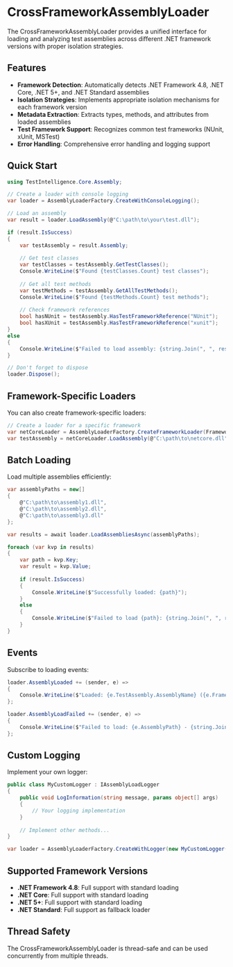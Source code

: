 # CrossFrameworkAssemblyLoader

The CrossFrameworkAssemblyLoader provides a unified interface for loading and analyzing test assemblies across different .NET framework versions with proper isolation strategies.

## Features

- **Framework Detection**: Automatically detects .NET Framework 4.8, .NET Core, .NET 5+, and .NET Standard assemblies
- **Isolation Strategies**: Implements appropriate isolation mechanisms for each framework version
- **Metadata Extraction**: Extracts types, methods, and attributes from loaded assemblies
- **Test Framework Support**: Recognizes common test frameworks (NUnit, xUnit, MSTest)
- **Error Handling**: Comprehensive error handling and logging support

## Quick Start

```csharp
using TestIntelligence.Core.Assembly;

// Create a loader with console logging
var loader = AssemblyLoaderFactory.CreateWithConsoleLogging();

// Load an assembly
var result = loader.LoadAssembly(@"C:\path\to\your\test.dll");

if (result.IsSuccess)
{
    var testAssembly = result.Assembly;
    
    // Get test classes
    var testClasses = testAssembly.GetTestClasses();
    Console.WriteLine($"Found {testClasses.Count} test classes");
    
    // Get all test methods
    var testMethods = testAssembly.GetAllTestMethods();
    Console.WriteLine($"Found {testMethods.Count} test methods");
    
    // Check framework references
    bool hasNUnit = testAssembly.HasTestFrameworkReference("NUnit");
    bool hasXUnit = testAssembly.HasTestFrameworkReference("xunit");
}
else
{
    Console.WriteLine($"Failed to load assembly: {string.Join(", ", result.Errors)}");
}

// Don't forget to dispose
loader.Dispose();
```

## Framework-Specific Loaders

You can also create framework-specific loaders:

```csharp
// Create a loader for a specific framework
var netCoreLoader = AssemblyLoaderFactory.CreateFrameworkLoader(FrameworkVersion.NetCore);
var testAssembly = netCoreLoader.LoadAssembly(@"C:\path\to\netcore.dll");
```

## Batch Loading

Load multiple assemblies efficiently:

```csharp
var assemblyPaths = new[]
{
    @"C:\path\to\assembly1.dll",
    @"C:\path\to\assembly2.dll",
    @"C:\path\to\assembly3.dll"
};

var results = await loader.LoadAssembliesAsync(assemblyPaths);

foreach (var kvp in results)
{
    var path = kvp.Key;
    var result = kvp.Value;
    
    if (result.IsSuccess)
    {
        Console.WriteLine($"Successfully loaded: {path}");
    }
    else
    {
        Console.WriteLine($"Failed to load {path}: {string.Join(", ", result.Errors)}");
    }
}
```

## Events

Subscribe to loading events:

```csharp
loader.AssemblyLoaded += (sender, e) =>
{
    Console.WriteLine($"Loaded: {e.TestAssembly.AssemblyName} ({e.FrameworkVersion.GetDescription()})");
};

loader.AssemblyLoadFailed += (sender, e) =>
{
    Console.WriteLine($"Failed to load: {e.AssemblyPath} - {string.Join(", ", e.Errors)}");
};
```

## Custom Logging

Implement your own logger:

```csharp
public class MyCustomLogger : IAssemblyLoadLogger
{
    public void LogInformation(string message, params object[] args)
    {
        // Your logging implementation
    }
    
    // Implement other methods...
}

var loader = AssemblyLoaderFactory.CreateWithLogger(new MyCustomLogger());
```

## Supported Framework Versions

- **.NET Framework 4.8**: Full support with standard loading
- **.NET Core**: Full support with standard loading  
- **.NET 5+**: Full support with standard loading
- **.NET Standard**: Full support as fallback loader

## Thread Safety

The CrossFrameworkAssemblyLoader is thread-safe and can be used concurrently from multiple threads.